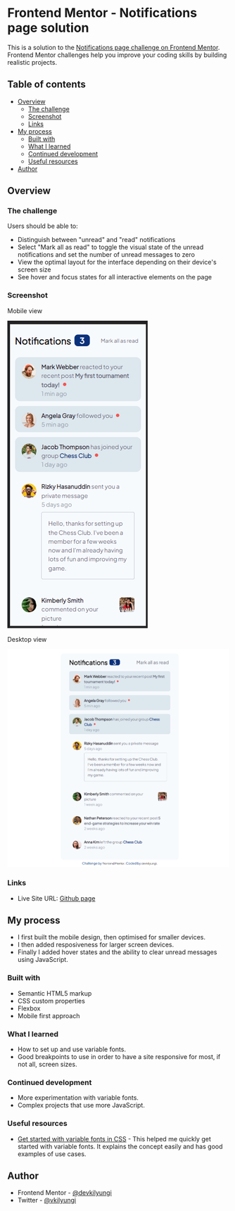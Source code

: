 # Frontend Mentor - Notifications page solution

This is a solution to the [Notifications page challenge on Frontend Mentor](https://www.frontendmentor.io/challenges/notifications-page-DqK5QAmKbC). Frontend Mentor challenges help you improve your coding skills by building realistic projects.

## Table of contents

- [Overview](#overview)
  - [The challenge](#the-challenge)
  - [Screenshot](#screenshot)
  - [Links](#links)
- [My process](#my-process)
  - [Built with](#built-with)
  - [What I learned](#what-i-learned)
  - [Continued development](#continued-development)
  - [Useful resources](#useful-resources)
- [Author](#author)

## Overview

### The challenge

Users should be able to:

- Distinguish between "unread" and "read" notifications
- Select "Mark all as read" to toggle the visual state of the unread notifications and set the number of unread messages to zero
- View the optimal layout for the interface depending on their device's screen size
- See hover and focus states for all interactive elements on the page

### Screenshot

Mobile view

![Mobile view](assets/images/mobile.png)

Desktop view

![Desktop view](assets/images/desktop.png)

### Links

- Live Site URL: [Github page](https://devkilyungi.github.io/notifications-page/)

## My process

- I first built the mobile design, then optimised for smaller devices.
- I then added resposiveness for larger screen devices.
- Finally I added hover states and the ability to clear unread messages using JavaScript.

### Built with

- Semantic HTML5 markup
- CSS custom properties
- Flexbox
- Mobile first approach

### What I learned

- How to set up and use variable fonts.
- Good breakpoints to use in order to have a site responsive for most, if not all, screen sizes.

### Continued development

- More experimentation with variable fonts.
- Complex projects that use more JavaScript.

### Useful resources

- [Get started with variable fonts in CSS](https://www.creativebloq.com/features/get-started-with-variable-fonts-in-css) - This helped me quickly get started with variable fonts. It explains the concept easily and has good examples of use cases.

## Author

- Frontend Mentor - [@devkilyungi](https://www.frontendmentor.io/profile/devkilyungi)
- Twitter - [@vkilyungi](https://www.twitter.com/vkilyungi)
